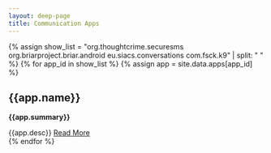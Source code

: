 ```yaml
---
layout: deep-page
title: Communication Apps
---
```


{% assign show_list = "org.thoughtcrime.securesms org.briarproject.briar.android eu.siacs.conversations com.fsck.k9" | split: " " %}
{% for app_id in show_list %}
{% assign app = site.data.apps[app_id] %}
<div class="mb-4">
<h2>{{app.name}}</h2>
<p><b>{{app.summary}}</b></p>
{{app.desc}}
<a class="more" href="{{app.web}}">Read More</a>
</div>
{% endfor %}
